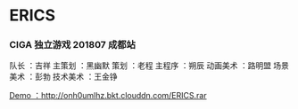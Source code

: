 # ERICS

### CIGA 独立游戏 201807 成都站 

队长  ：吉祥
主策划  ：黑幽默
策划  ：老程
主程序  ：朔辰
动画美术   ：路明盟
场景美术 ：彭勃
技术美术  ：王金铮

[Demo ：http://onh0umlhz.bkt.clouddn.com/ERICS.rar ](http://onh0umlhz.bkt.clouddn.com/ERICS.rar)



